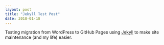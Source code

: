 ```yaml
---
layout: post
title: "Jekyll Test Post"
date: 2018-01-18
---
```


Testing migration from WordPress to GitHub Pages using [Jekyll](http://jekyllrb.com) to make site maintenance (and my life) easier.
